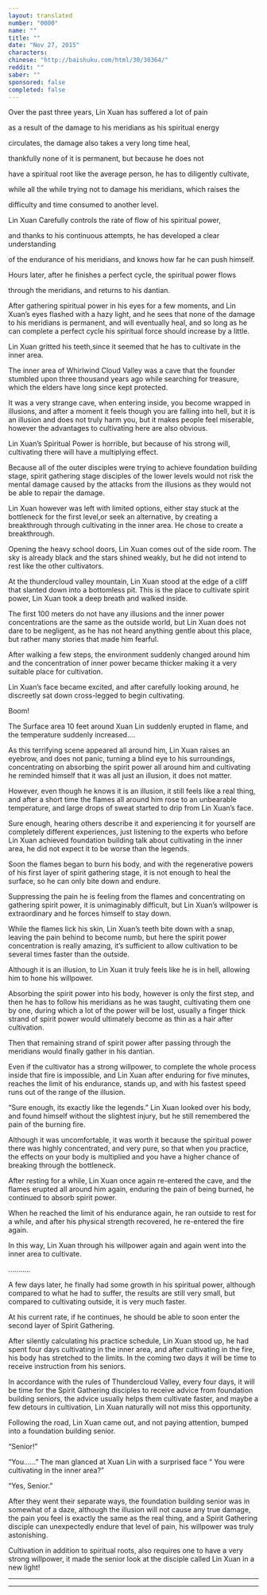 ```yaml
---
layout: translated
number: "0000"
name: ""
title: ""
date: "Nov 27, 2015"
characters:
chinese: "http://baishuku.com/html/30/30364/"
reddit: ""
saber: ""
sponsored: false
completed: false
---
```


Over the past three years, Lin Xuan has suffered a lot of pain

as a result of the damage to his meridians as his spiritual energy

circulates, the damage also takes a very long time heal,

thankfully none of it is permanent, but because he does not

have a spiritual root like the average person, he has to diligently cultivate,

while all the while trying not to damage his meridians, which raises the

difficulty and time consumed to another level.

Lin Xuan Carefully controls the rate of flow of his spiritual power,

and thanks to his continuous attempts, he has developed a clear understanding

of the endurance of his meridians, and knows how far he can push himself.

Hours later, after he finishes a perfect cycle, the spiritual power flows

through the meridians, and returns to his dantian.

After gathering spiritual power in his eyes for a few moments, and Lin Xuan’s eyes flashed with a hazy light, and  he sees that none of the damage to his meridians is permanent, and will eventually heal, and so long as he can complete a perfect cycle his spiritual force should increase by a little.

Lin Xuan gritted his teeth,since it seemed that he has to cultivate in the inner area.

The inner area of  Whirlwind Cloud Valley was a cave that the founder stumbled upon three thousand years ago while searching for treasure, which the elders have long since kept protected.

It was a very strange cave, when entering inside, you become wrapped in illusions, and after a moment it feels though you are falling into hell, but it is an illusion and does not truly harm you, but it makes people feel miserable, however the advantages to cultivating here are also obvious.

Lin Xuan’s Spiritual Power is horrible, but because of his strong will, cultivating there will have a multiplying effect.

Because all of the outer disciples were  trying to achieve foundation building stage, spirit gathering stage disciples of the lower levels would not risk the mental damage caused by the attacks from the illusions as they would not be able to repair the damage.

Lin Xuan however was left with limited options, either stay stuck at the bottleneck for the first level,or seek an alternative, by creating a breakthrough through cultivating in the inner area. He chose to create a breakthrough.

Opening the heavy school doors, Lin Xuan comes out of the side room. The sky is already black and the stars shined weakly, but he did not intend to rest like the other cultivators.

At the thundercloud valley mountain, Lin Xuan stood at the edge of a cliff that slanted down into a bottomless pit. This is the place to cultivate spirit power, Lin Xuan took a deep breath and walked inside.

The first 100 meters do not have any illusions and the inner power concentrations are the same as the outside world, but Lin Xuan does not dare to be negligent, as he has not heard anything gentle about this place, but rather many stories that made him fearful.

After walking a few steps, the environment suddenly changed around him and the concentration of inner power became thicker making it a very suitable place for cultivation.

Lin Xuan’s face became excited, and after carefully looking around, he discreetly sat down cross-legged to begin cultivating.

Boom!

The Surface area 10 feet around Xuan Lin suddenly erupted in flame, and the temperature suddenly increased….

As this terrifying scene appeared all around him, Lin Xuan raises an eyebrow, and does not panic, turning a blind eye to his surroundings, concentrating on absorbing the spirit power all around him and cultivating he reminded himself that it was all just an illusion, it does not matter.

However, even though he knows it is an illusion, it still feels like a real thing, and after a short time the flames all around him rose to an unbearable temperature, and large drops of sweat started to drip from Lin Xuan’s face.

Sure enough, hearing others describe it and experiencing it for yourself are completely different experiences, just listening to the experts who before Lin Xuan achieved foundation building talk about cultivating in the inner area, he did not expect it to be worse than the legends.

Soon the flames began to burn his body, and with the regenerative powers of his first layer of spirit gathering stage, it is not enough to heal the surface, so he can only bite down and endure.

Suppressing the pain he is feeling from the flames and concentrating on gathering spirit power, it is unimaginably difficult, but Lin Xuan’s willpower is extraordinary and he forces himself to stay down.

While the flames lick his skin, Lin Xuan’s teeth bite down with a snap, leaving the pain behind to become numb, but here the spirit power concentration is really amazing, it’s sufficient to allow cultivation to be several times faster than the outside.

Although it is an illusion, to Lin Xuan it truly feels like he is in hell, allowing him to hone his willpower.

Absorbing the spirit power into his body, however is only the first step, and then he has to follow his meridians as he was taught, cultivating them one by one, during which a lot of the power will be lost, usually a finger thick strand of spirit power would ultimately become as thin as a hair after cultivation.

Then that remaining strand of spirit power after passing through the meridians would finally gather in his dantian.

Even if the cultivator has a strong willpower, to complete the whole process inside that fire is impossible, and Lin Xuan after enduring for five minutes, reaches the limit of his endurance, stands up, and with his fastest speed runs out of the range of the illusion.

“Sure enough, its exactly like the legends.” Lin Xuan looked over his body, and found himself without the slightest injury, but he still remembered the pain of the burning fire.

Although it was uncomfortable, it was worth it because the spiritual power there was highly concentrated, and very pure, so that when you practice, the effects on your body is multiplied and you have a higher chance of breaking through the bottleneck.

After resting for a while, Lin Xuan once again re-entered the cave, and the flames erupted all around him again, enduring the pain of being burned, he continued to absorb spirit power.

When he reached the limit of his endurance again, he ran outside to rest for a while, and after his physical strength recovered, he re-entered the fire again.

In this way, Lin Xuan through his willpower again and again went into the inner area to cultivate.

………..

A few days later, he finally had some growth in his spiritual power, although compared to what he had to suffer, the results are still very small, but compared to cultivating outside, it is very much faster.

At his current rate, if he continues, he should be able to soon enter the second layer of Spirit Gathering.

After silently calculating his practice schedule, Lin Xuan stood up, he had spent four days cultivating in the inner area, and after cultivating in the fire, his body has stretched to the limits. In the coming two days it will be time to receive instruction from his seniors.

In accordance with the rules of Thundercloud Valley, every four days, it will be time for the Spirit Gathering disciples to receive advice from foundation building seniors, the advice usually helps them cultivate faster, and maybe a few detours in cultivation, Lin Xuan naturally will not miss this opportunity.

Following the road, Lin Xuan came out, and not paying attention, bumped into a foundation building senior.

“Senior!”

“You……” The man glanced at Xuan Lin with a surprised face “ You were cultivating in the inner area?”

“Yes, Senior.”

After they went their separate ways, the foundation building senior was in somewhat of a daze, although the illusion will not cause any true damage, the pain you feel is exactly the same as the real thing, and a Spirit Gathering disciple can unexpectedly endure that level of pain, his willpower was truly astonishing.

Cultivation in addition to spiritual roots, also requires one to have a very strong willpower, it made the senior look at the disciple called Lin Xuan in a new light!

- - -
- - -

[^1]:
